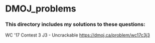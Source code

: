 # DMOJ_problems

### This directory includes my solutions to these questions:
WC '17 Contest 3 J3 - Uncrackable
https://dmoj.ca/problem/wc17c3j3
